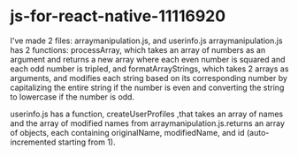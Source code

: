 # js-for-react-native-11116920

I've made 2 files: arraymanipulation.js, and userinfo.js
arraymanipulation.js has 2 functions: processArray, which takes an array of numbers as an argument and returns a new array where each even number is squared and each odd number is tripled, and formatArrayStrings, which takes 2 arrays as arguments, and modifies each string based on its corresponding number by capitalizing the entire string if the number is even and converting the string to lowercase if the number is odd.

userinfo.js has a function, createUserProfiles ,that takes an array of names and the array of modified names from arraymanipulation.js.returns an array of objects, each containing originalName, modifiedName, and id (auto-incremented starting from 1).
